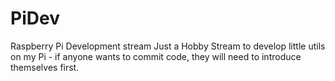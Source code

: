 # PiDev
Raspberry Pi Development stream
Just a Hobby Stream to develop little utils on my Pi - if anyone wants to commit code, they will need to introduce themselves first.
